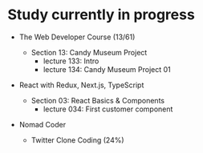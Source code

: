 # Study currently in progress

  - The Web Developer Course (13/61)
    - Section 13: Candy Museum Project
      - lecture 133: Intro
      - lecture 134: Candy Museum Project 01

  - React with Redux, Next.js, TypeScript
    - Section 03: React Basics & Components
      - lecture 034: First customer component

  - Nomad Coder
    - Twitter Clone Coding (24%)
